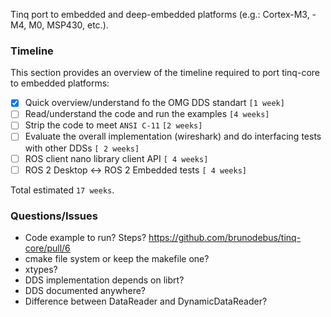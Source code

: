 
Tinq port to embedded and deep-embedded platforms (e.g.: Cortex-M3, -M4, M0, MSP430, etc.).

### Timeline
This section provides an overview of the timeline required to port tinq-core to embedded platforms:

- [x] Quick overview/understand fo the OMG DDS standart `[1 week]`
- [ ] Read/understand the code and run the examples `[4 weeks]`
- [ ] Strip the code to meet `ANSI C-11` `[2 weeks]`
- [ ] Evaluate the overall implementation (wireshark) and do interfacing tests with other DDSs `[ 2 weeks]`
- [ ] ROS client nano library client API `[ 4 weeks]` 
- [ ] ROS 2 Desktop <-> ROS 2 Embedded tests `[ 4 weeks]`

Total estimated `17 weeks`.

### Questions/Issues
- Code example to run? Steps? https://github.com/brunodebus/tinq-core/pull/6
- cmake file system or keep the makefile one?
- xtypes?
- DDS implementation depends on librt?
- DDS documented anywhere?
- Difference between DataReader and DynamicDataReader?